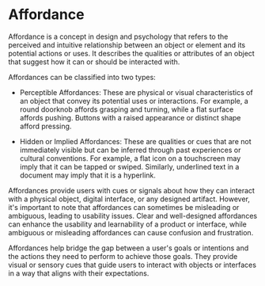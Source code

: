 # Affordance

Affordance is a concept in design and psychology that refers to the perceived and intuitive relationship between an object or element and its potential actions or uses. It describes the qualities or attributes of an object that suggest how it can or should be interacted with.

Affordances can be classified into two types:

* Perceptible Affordances: These are physical or visual characteristics of an object that convey its potential uses or interactions. For example, a round doorknob affords grasping and turning, while a flat surface affords pushing. Buttons with a raised appearance or distinct shape afford pressing.

* Hidden or Implied Affordances: These are qualities or cues that are not immediately visible but can be inferred through past experiences or cultural conventions. For example, a flat icon on a touchscreen may imply that it can be tapped or swiped. Similarly, underlined text in a document may imply that it is a hyperlink.

Affordances provide users with cues or signals about how they can interact with a physical object, digital interface, or any designed artifact. However, it's important to note that affordances can sometimes be misleading or ambiguous, leading to usability issues. Clear and well-designed affordances can enhance the usability and learnability of a product or interface, while ambiguous or misleading affordances can cause confusion and frustration.

Affordances help bridge the gap between a user's goals or intentions and the actions they need to perform to achieve those goals. They provide visual or sensory cues that guide users to interact with objects or interfaces in a way that aligns with their expectations.

